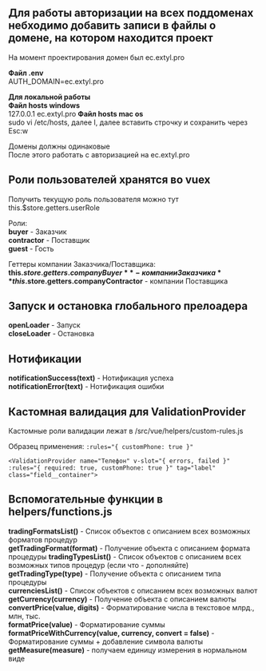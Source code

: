 ## Для работы авторизации на всех поддоменах небходимо добавить записи в файлы о домене, на котором находится проект

На момент проектирования домен был ec.extyl.pro  

**Файл .env**  
AUTH_DOMAIN=ec.extyl.pro  

**Для локальной работы**  
**Файл hosts windows**  
127.0.0.1 ec.extyl.pro
**Файл hosts mac os**  
sudo vi /etc/hosts, далее I, далее вставить строчку и сохранить через Esc:w

Домены должны одинаковые  
После этого работать с авторизацией на ec.extyl.pro

## Роли пользователей хранятся вo vuex 
Получить текущую роль пользователя можно тут this.$store.getters.userRole  

Роли:  
**buyer** - Заказчик  
**contractor** - Поставщик  
**guest** - Гость

Геттеры компании Заказчика/Поставщика:  
**this.$store.getters.companyBuyer** - компании Заказчика  
**this.$store.getters.companyContractor** - компании Поставщика

## Запуск и остановка глобального прелоадера
**openLoader** - Запуск  
**closeLoader** - Остановка

## Нотификации
**notificationSuccess(text)** - Нотификация успеха  
**notificationError(text)** - Нотификация ошибки

## Кастомная валидация для ValidationProvider
Кастомные роли валидации лежат в /src/vue/helpers/custom-rules.js

Образец применения: `:rules="{ customPhone: true }"`
    
    <ValidationProvider name="Телефон" v-slot="{ errors, failed }" :rules="{ required: true, customPhone: true }" tag="label" class="field__container">

## Вспомогательные функции в helpers/functions.js
**tradingFormatsList()** - Список объектов с описанием всех возможных форматов процедур  
**getTradingFormat(format)** - Получение объекта с описанием формата процедуры
**tradingTypesList()** - Список объектов с описанием всех возможных типов процедур (если что - дополняйте)  
**getTradingType(type)** - Получение объекта с описанием типа процедуры  
**currenciesList()** - Список объектов с описанием всех возможных валют  
**getCurrency(currency)** - Получение объекта с описанием валюты
**convertPrice(value, digits)** - Форматирование числа в текстовое млрд., млн, тыс.  
**formatPrice(value)** - Форматирование суммы  
**formatPriceWithCurrency(value, currency, convert = false)** - Форматирование суммы + добавление символа валюты  
**getMeasure(measure)** - получаем единицу измерения в нормальном виде   